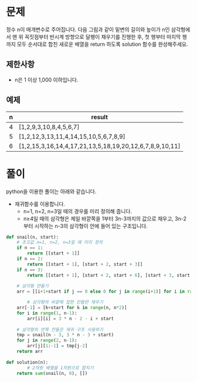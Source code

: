 # 문제

정수 n이 매개변수로 주어집니다. 다음 그림과 같이 밑변의 길이와 높이가 n인 삼각형에서 맨 위 꼭짓점부터 반시계 방향으로 달팽이 채우기를 진행한 후, 첫 행부터 마지막 행까지 모두 순서대로 합친 새로운 배열을 return 하도록 solution 함수를 완성해주세요.

## 제한사항

- n은 1 이상 1,000 이하입니다.

## 예제

| n | result |
| --- | --- |
| 4 | [1,2,9,3,10,8,4,5,6,7] |
| 5 | [1,2,12,3,13,11,4,14,15,10,5,6,7,8,9] |
| 6 | [1,2,15,3,16,14,4,17,21,13,5,18,19,20,12,6,7,8,9,10,11] |

# 풀이

python을 이용한 풀이는 아래와 같습니다.

- 재귀함수를 이용합니다.
    - n=1, n=2, n=3일 때의 경우를 미리 정의해 줍니다.
    - n≥4일 때의 삼각형은 제일 바깥쪽을 1부터 3n-3까지의 값으로 채우고, 3n-2부터 시작하는 n-3의 삼각형이 안에 들어 있는 구조입니다.

```python
def snail(n, start):
    # 초깃값 n=1, n=2, n=3일 때 미리 정의
    if n == 1:
        return [[start + 1]]
    if n == 2:
        return [[start + 1], [start + 2, start + 3]]
    if n == 3:
        return [[start + 1], [start + 2, start + 6], [start + 3, start + 4, start + 5]]
    
    # 삼각형 만들기
    arr = [[i+1+start if j == 0 else 0 for j in range(i+1)] for i in range(n)]

		# 삼각형의 바깥에 접한 칸들만 채우기
    arr[-1] = [k+start for k in range(n, n*2)]
    for i in range(1, n-1):
        arr[i][i] = 3 * n - 2 - i + start
    
    # 삼각형의 안쪽 칸들은 재귀 구조 사용하기
    tmp = snail(n - 3, 3 * n - 3 + start)
    for j in range(2, n-1):
        arr[j][1:-1] = tmp[j-2]
    return arr
    
def solution(n):
		# 2차원 배열을 1차원으로 합치기
    return sum(snail(n, 0), [])
```